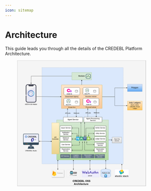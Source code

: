 ```yaml
---
icon: sitemap
---
```


# Architecture

This guide leads you through all the details of the CREDEBL Platform Architecture.

<figure><img src="../.gitbook/assets/image.png" alt=""><figcaption></figcaption></figure>
